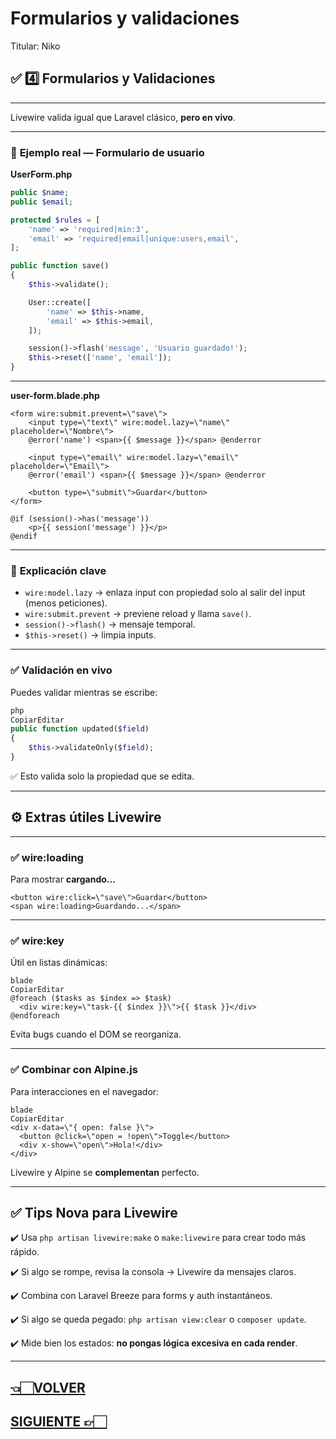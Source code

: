 # Formularios y validaciones

Titular: Niko

## ✅ **4️⃣ Formularios y Validaciones**

---

Livewire valida igual que Laravel clásico, **pero en vivo**.

---

### 📌 **Ejemplo real — Formulario de usuario**

**UserForm.php**

```php
public $name;
public $email;

protected $rules = [
    'name' => 'required|min:3',
    'email' => 'required|email|unique:users,email',
];

public function save()
{
    $this->validate();

    User::create([
        'name' => $this->name,
        'email' => $this->email,
    ]);

    session()->flash('message', 'Usuario guardado!');
    $this->reset(['name', 'email']);
}
```

---

**user-form.blade.php**

```
<form wire:submit.prevent=\"save\">
    <input type=\"text\" wire:model.lazy=\"name\" placeholder=\"Nombre\">
    @error('name') <span>{{ $message }}</span> @enderror

    <input type=\"email\" wire:model.lazy=\"email\" placeholder=\"Email\">
    @error('email') <span>{{ $message }}</span> @enderror

    <button type=\"submit\">Guardar</button>
</form>

@if (session()->has('message'))
    <p>{{ session('message') }}</p>
@endif

```

---

### 📌 **Explicación clave**

- `wire:model.lazy` → enlaza input con propiedad solo al salir del input (menos peticiones).
- `wire:submit.prevent` → previene reload y llama `save()`.
- `session()->flash()` → mensaje temporal.
- `$this->reset()` → limpia inputs.

---

### ✅ **Validación en vivo**

Puedes validar mientras se escribe:

```php
php
CopiarEditar
public function updated($field)
{
    $this->validateOnly($field);
}

```

✅ Esto valida solo la propiedad que se edita.

---

## ⚙️ **Extras útiles Livewire**

---

### ✅ **wire:loading**

Para mostrar **cargando...**

```
<button wire:click=\"save\">Guardar</button>
<span wire:loading>Guardando...</span>
```

---

### ✅ **wire:key**

Útil en listas dinámicas:

```
blade
CopiarEditar
@foreach ($tasks as $index => $task)
  <div wire:key=\"task-{{ $index }}\">{{ $task }}</div>
@endforeach

```

Evita bugs cuando el DOM se reorganiza.

---

### ✅ **Combinar con Alpine.js**

Para interacciones en el navegador:

```
blade
CopiarEditar
<div x-data=\"{ open: false }\">
  <button @click=\"open = !open\">Toggle</button>
  <div x-show=\"open\">Hola!</div>
</div>

```

Livewire y Alpine se **complementan** perfecto.

---

## ✅ **Tips Nova para Livewire**

✔️ Usa `php artisan livewire:make` o `make:livewire` para crear todo más rápido.

✔️ Si algo se rompe, revisa la consola → Livewire da mensajes claros.

✔️ Combina con Laravel Breeze para forms y auth instantáneos.

✔️ Si algo se queda pegado: `php artisan view:clear` o `composer update`.

✔️ Mide bien los estados: **no pongas lógica excesiva en cada render**.

---

## [👈🏻VOLVER](Comunicación%20entre%20componentes.md)

## [SIGUIENTE 👉🏻](0.%20Laravel%20index.md)